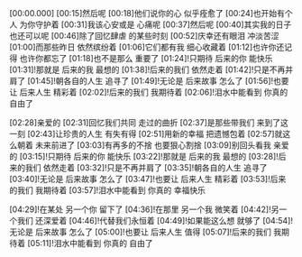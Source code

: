 [00:00.000]
[00:15]然后呢 
[00:18]他们说你的心 似乎痊愈了
[00:24]也开始有个人 为你守护着 
[00:31]我该心安或是 心痛呢
[00:37]然后呢
[00:40]其实我的日子 也还可以呢 
[00:46]除了回忆肆虐 的某些时刻
[00:52]庆幸还有眼泪 冲淡苦涩
[01:00]而那些昨日 依然缤纷着 
[01:06]它们都有我 细心收藏着
[01:12]也许你还记得 也许你都忘了
[01:18]也不是那么 重要了
[01:24]!只期待 后来的你 能快乐
[01:31]!那就是 后来的我 最想的 
[01:38]!后来的我们 依然走着
[01:42]!只是不再并肩了
[01:45]!朝各自的人生 追寻了
[01:49]!无论是 后来故事 怎么了
[01:56]!也要让 后来人生 精彩着
[02:02]!后来的我们 我期待着
[02:06]!泪水中能看到 你真的 自由了

[02:28]亲爱的
[02:31]回忆我们共同 走过的曲折
[02:37]是那些带我们 来到了这一刻
[02:43]让珍贵的人生 有失有得
[02:51]用新的幸福 把遗憾包着 
[02:57]就这么朝着 未来前进了
[03:03]有再多的不捨 也要狠心割捨
[03:09]别回头看我 亲爱的
[03:15]!只期待 后来的你 能快乐
[03:22]!那就是 后来的我 最想的 
[03:28]!后来的我们 依然走着
[03:32]!只是不再并肩了
[03:35]!朝各自的人生 追寻了
[03:40]!无论是 后来故事 怎么了
[03:47]!也要让 后来人生 精彩着
[03:53]!后来的我们 我期待着
[03:57]!泪水中能看到 你真的 幸福快乐

[04:29]!在某处 另一个你 留下了
[04:36]!在那里 另一个我 微笑着
[04:42]!另一个我们 还深爱着
[04:46]!代替我们永恒着
[04:49]!如果能这么想 就够了
[04:54]!无论是 后来故事 怎么了
[05:00]!也要让 后来人生 值得
[05:07]!后来的我们 我期待着
[05:11]!泪水中能看到 你真的 自由了